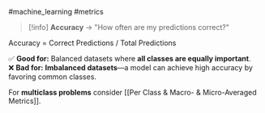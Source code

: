 #machine_learning #metrics 

> [!info]
> **Accuracy** → "How often are my predictions correct?"

Accuracy = Correct Predictions / Total Predictions

✅ **Good for:** Balanced datasets where **all classes are equally important**.  
❌ **Bad for:** **Imbalanced datasets**—a model can achieve high accuracy by favoring common classes.

For **multiclass problems** consider [[Per Class & Macro- & Micro-Averaged Metrics]].
